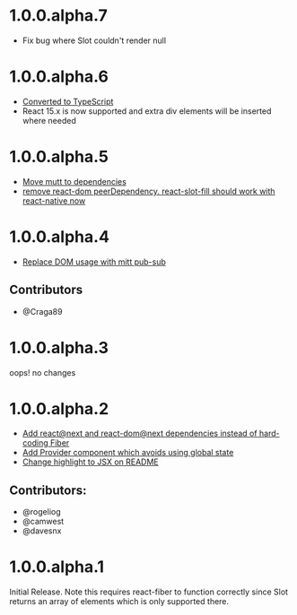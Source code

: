 # 1.0.0.alpha.7

* Fix bug where Slot couldn't render null

# 1.0.0.alpha.6

* [Converted to TypeScript](https://github.com/camwest/react-slot-fill/pull/10)
* React 15.x is now supported and extra div elements will be inserted where needed

# 1.0.0.alpha.5

* [Move mutt to dependencies](https://github.com/camwest/react-slot-fill/commit/b628e8f4cf1ba83c78fb037ce147867f06bb2296)
* [remove react-dom peerDependency. react-slot-fill should work with react-native now](https://github.com/camwest/react-slot-fill/commit/47a0a9569e90443d6addd03bb21adc6988a1a90e)

# 1.0.0.alpha.4

* [Replace DOM usage with mitt pub-sub](https://github.com/camwest/react-slot-fill/commit/7c4bac3d4cab2969c01362febb5deb87a6b78cc3)

## Contributors

* @Craga89

# 1.0.0.alpha.3

oops! no changes

# 1.0.0.alpha.2

* [Add react@next and react-dom@next dependencies instead of hard-coding Fiber](https://github.com/camwest/react-slot-fill/commit/c3179db4b5abe2ab59298707c6c8e76e0dc605ae)
* [Add Provider component which avoids using global state](https://github.com/camwest/react-slot-fill/commit/b5166d365e809cf68c6cf261f5b5c80040a43528)
* [Change highlight to JSX on README](https://github.com/camwest/react-slot-fill/commit/9e06bc64b96b6465894a855d423752cac79ae283)

## Contributors:

* @rogeliog
* @camwest
* @davesnx

# 1.0.0.alpha.1

Initial Release. Note this requires react-fiber to function correctly since Slot
returns an array of elements which is only supported there.
